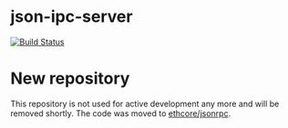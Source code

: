 # json-ipc-server

[![Build Status](https://travis-ci.org/ethcore/json-ipc-server.svg?branch=master)](https://travis-ci.org/ethcore/json-ipc-server)

# New repository
This repository is not used for active development any more and will be removed shortly.
The code was moved to [ethcore/jsonrpc](https://github.com/ethcore/jsonrpc).
